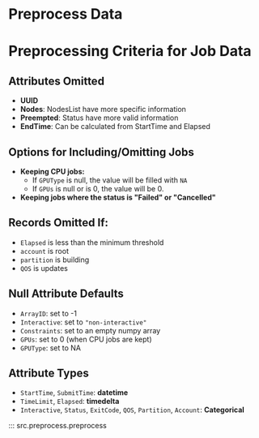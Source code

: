 # Preprocess Data

# Preprocessing Criteria for Job Data
## Attributes Omitted
- **UUID**
- **Nodes**: NodesList have more specific information
- **Preempted**: Status have more valid information
- **EndTime**: Can be calculated from StartTime and Elapsed

## Options for Including/Omitting Jobs
- **Keeping CPU jobs:**
    - If `GPUType` is null, the value will be filled with `NA`
    - If `GPUs` is null or is 0, the value will be 0.
- **Keeping jobs where the status is "Failed" or "Cancelled"**

## Records Omitted If:
- `Elapsed` is less than the minimum threshold
- `account` is root
- `partition` is building
- `QOS` is updates

## Null Attribute Defaults
- `ArrayID`: set to -1
- `Interactive`: set to `"non-interactive"`
- `Constraints`: set to an empty numpy array
- `GPUs`: set to 0 (when CPU jobs are kept)
- `GPUType`: set to NA

## Attribute Types
- `StartTime`, `SubmitTime`: **datetime**
- `TimeLimit`, `Elapsed`: **timedelta**
- `Interactive`, `Status`, `ExitCode`, `QOS`, `Partition`, `Account`: **Categorical**

::: src.preprocess.preprocess